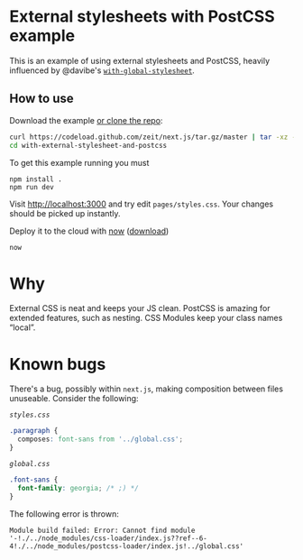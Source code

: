 # External stylesheets with PostCSS example

This is an example of using external stylesheets and PostCSS, heavily influenced by @davibe's [`with-global-stylesheet`](https://github.com/zeit/next.js/tree/master/examples/with-global-stylesheet).

## How to use

Download the example [or clone the repo](https://github.com/zeit/next.js):

```bash
curl https://codeload.github.com/zeit/next.js/tar.gz/master | tar -xz --strip=2 next.js-master/examples/with-global-stylesheet
cd with-external-stylesheet-and-postcss
```

To get this example running you must

    npm install .
    npm run dev

Visit [http://localhost:3000](http://localhost:3000) and try edit `pages/styles.css`. Your changes should be picked up instantly.

Deploy it to the cloud with [now](https://zeit.co/now) ([download](https://zeit.co/download))

```bash
now
```

# Why

External CSS is neat and keeps your JS clean. PostCSS is amazing for extended features, such as nesting. CSS Modules keep your class names “local”.

# Known bugs

There's a bug, possibly within `next.js`, making composition between files unuseable. Consider the following:

*`styles.css`*
```css
.paragraph {
  composes: font-sans from '../global.css';
}
```

*`global.css`*
```css
.font-sans {
  font-family: georgia; /* ;) */
}
```

The following error is thrown:

```
Module build failed: Error: Cannot find module '-!./../node_modules/css-loader/index.js??ref--6-4!./../node_modules/postcss-loader/index.js!../global.css'
```
